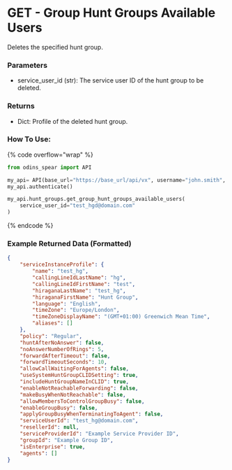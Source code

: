 # GET - Group Hunt Groups Available Users

Deletes the specified hunt group.

### Parameters&#x20;

* service_user_id (str): The service user ID of the hunt group to be deleted.

### Returns

* Dict: Profile of the deleted hunt group.

### How To Use:

{% code overflow="wrap" %}
```python
from odins_spear import API

my_api= API(base_url="https://base_url/api/vx", username="john.smith", password="ODIN_INSTANCE_1")
my_api.authenticate()

my_api.hunt_groups.get_group_hunt_groups_available_users(
    service_user_id="test_hgd@domain.com"
)
```
{% endcode %}

### Example Returned Data (Formatted)
```json
{
    "serviceInstanceProfile": {
        "name": "test_hg",
        "callingLineIdLastName": "hg",
        "callingLineIdFirstName": "test",
        "hiraganaLastName": "test_hg",
        "hiraganaFirstName": "Hunt Group",
        "language": "English",
        "timeZone": "Europe/London",
        "timeZoneDisplayName": "(GMT+01:00) Greenwich Mean Time",
        "aliases": []
    },
    "policy": "Regular",
    "huntAfterNoAnswer": false,
    "noAnswerNumberOfRings": 5,
    "forwardAfterTimeout": false,
    "forwardTimeoutSeconds": 10,
    "allowCallWaitingForAgents": false,
    "useSystemHuntGroupCLIDSetting": true,
    "includeHuntGroupNameInCLID": true,
    "enableNotReachableForwarding": false,
    "makeBusyWhenNotReachable": false,
    "allowMembersToControlGroupBusy": false,
    "enableGroupBusy": false,
    "applyGroupBusyWhenTerminatingToAgent": false,
    "serviceUserId": "test_hg@domain.com",
    "resellerId": null,
    "serviceProviderId": "Example Service Provider ID",
    "groupId": "Example Group ID",
    "isEnterprise": true,
    "agents": []
}
```
